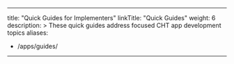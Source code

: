 ---
title: "Quick Guides for Implementers"
linkTitle: "Quick Guides"
weight: 6
description: >
  These quick guides address focused CHT app development topics
aliases:
   - /apps/guides/
----
